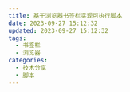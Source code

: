 ```yaml
---
title: 基于浏览器书签栏实现可执行脚本
date: 2023-09-27 15:12:32
updated: 2023-09-27 15:12:32
tags:
  - 书签栏
  - 浏览器
categories:
  - 技术分享
  - 脚本
---
```


<!-- more -->
